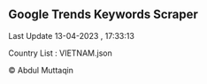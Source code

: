 

## Google Trends Keywords Scraper 
 
Last Update 13-04-2023 , 17:33:13

Country List :
VIETNAM.json



© Abdul Muttaqin 
